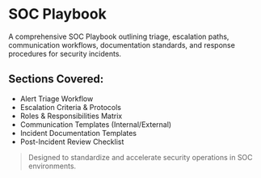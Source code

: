# SOC Playbook

A comprehensive SOC Playbook outlining triage, escalation paths, communication workflows, documentation standards, and response procedures for security incidents.

## Sections Covered:
- Alert Triage Workflow
- Escalation Criteria & Protocols
- Roles & Responsibilities Matrix
- Communication Templates (Internal/External)
- Incident Documentation Templates
- Post-Incident Review Checklist

> Designed to standardize and accelerate security operations in SOC environments.
